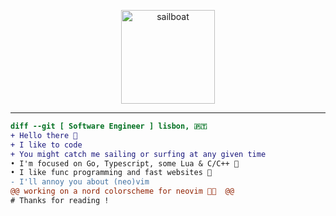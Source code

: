 
<p align="center">
  <picture>
   <img width="150px" alt="sailboat" src="https://media.giphy.com/media/v1.Y2lkPTc5MGI3NjExZjRmOWs3am1vNnNoaW1hNmxiMmQ4bGJxMGx2MGlqcGhqNmtpczMyayZlcD12MV9pbnRlcm5hbF9naWZfYnlfaWQmY3Q9cw/M297gbTjqW4qkSLytx/giphy.gif">
  </picture>
</p>

----------------------------------------------------------------------------------------------------------------------------------

```diff 
diff --git [ Software Engineer ] lisbon, 🇵🇹 
+ Hello there 👋
+ I like to code 
+ You might catch me sailing or surfing at any given time
• I'm focused on Go, Typescript, some Lua & C/C++ 🌴
• I like func programming and fast websites 🌊
- I'll annoy you about (neo)vim
@@ working on a nord colorscheme for neovim 👨‍💻  @@
# Thanks for reading !
```
